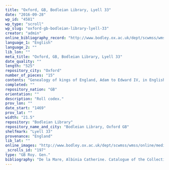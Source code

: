 ```yaml
---
title: "Oxford, GB, Bodleian Library, Lyell 33"
date: "2016-09-28"
wp_id: "4581"
wp_type: "scroll"
wp_slug: "oxford-gb-bodleian-library-lyell-33"
creator: "admin"
online_bibliography_record: "http://www.bodley.ox.ac.uk/dept/scwmss/wmss/online/medieval/lyell/lyell.html"
language_1: "English"
language_2: ""
lib_lon: ""
meta_title: "Oxford, GB, Bodleian Library, Lyell 33"
date_quality: ""
length: "525"
repository_city: "Oxford"
number_of_pieces: "15"
contents: "Genealogy of kings of England, Adam to Edward IV, in English. Text is Lyell A."
completed: ""
repository_nation: "GB"
orientation: ""
description: "Roll codex."
prov_lon: ""
date_start: "1469"
prov_lat: ""
width: "21.5"
repository: "Bodleian Library"
repository_name_and_city: "Bodleian Library, Oxford GB"
shelfmark: "Lyell 33"
provenance: "England"
lib_lat: ""
online_images: "http://www.bodley.ox.ac.uk/dept/scwmss/wmss/online/medieval/lyell/images/00333507.jpg"
_scrolls_id: "197"
type: "GB Roy. Gen."
bibliography: "De la Mare, Albinia Catherine. Catalogue of the Collection of Medieval Manuscripts Bequeathed to the Bodleian Library, Oxford by James P. R. Lyell. Oxford: Clarendon P., 1971. 80-82."
---
```



